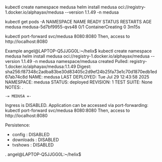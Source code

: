 kubectl create namespace medusa
helm install medusa oci://registry-1.docker.io/alphayax/medusa --version 1.1.49 -n medusa

kubectl get pods -A 
NAMESPACE      NAME                     READY   STATUS              RESTARTS       AGE
medusa         medusa-5d7bf9955-qvs48   0/1     ContainerCreating   0              3m15s

kubectl port-forward svc/medusa 8080:8080
Then, access to http://localhost:8080

Example 
angel@LAPTOP-Q5JJGG0L:~/helix$ kubectl create namespace medusa
helm install medusa oci://registry-1.docker.io/alphayax/medusa --version 1.1.49 -n medusa
namespace/medusa created
Pulled: registry-1.docker.io/alphayax/medusa:1.1.49
Digest: sha256:f87348c2adba83be30d83405c2d9ef24b25fa73e1c70d1870edb1ed67ab74c8d
NAME: medusa
LAST DEPLOYED: Tue Jul 29 12:43:58 2025
NAMESPACE: medusa
STATUS: deployed
REVISION: 1
TEST SUITE: None
NOTES:
.

    -= MEDUSA =-


  Ingress is DISABLED.
    Application can be accessed via port-forwarding:
      kubectl port-forward svc/medusa 8080:8080
      Then, access to http://localhost:8080

  Persistence:
  - config    : DISABLED
  - downloads : DISABLED
  - tvshows   : DISABLED

.
angel@LAPTOP-Q5JJGG0L:~/helix$